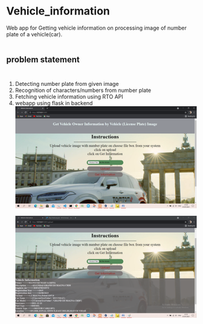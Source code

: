 # Vehicle_information
Web app for Getting vehicle information on processing image of number plate of a vehicle(car).<br><br>
## problem statement <br><br>
1. Detecting number plate from given image<br>
2. Recognition of characters/numbers from number plate<br>
3. Fetching vehicle information using RTO API <br>
4. webapp using flask in backend<br>
![](1.png) <br><br>
![](o.png)

